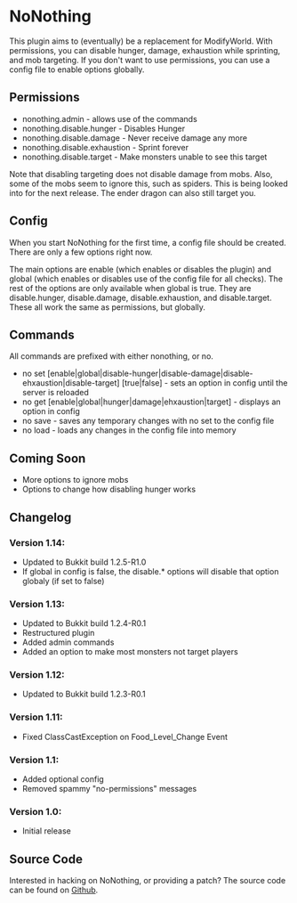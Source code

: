 # NoNothing

This plugin aims to (eventually) be a replacement for ModifyWorld. With permissions, you can disable hunger, damage, exhaustion while sprinting, and mob targeting.
If you don't want to use permissions, you can use a config file to enable options globally.

## Permissions

- nonothing.admin - allows use of the commands
- nonothing.disable.hunger - Disables Hunger
- nonothing.disable.damage - Never receive damage any more
- nonothing.disable.exhaustion - Sprint forever
- nonothing.disable.target - Make monsters unable to see this target

Note that disabling targeting does not disable damage from mobs.
Also, some of the mobs seem to ignore this, such as spiders. This is being looked into for the next release.
The ender dragon can also still target you.

## Config

When you start NoNothing for the first time, a config file should be created. There are only a few options right now.

The main options are enable (which enables or disables the plugin) and global (which enables or disables use of the config file for all checks).
The rest of the options are only available when global is true. They are disable.hunger, disable.damage, disable.exhaustion, and disable.target.
These all work the same as permissions, but globally.

## Commands

All commands are prefixed with either nonothing, or no.

- no set [enable|global|disable-hunger|disable-damage|disable-ehxaustion|disable-target] [true|false] - sets an option in config until the server is reloaded
- no get [enable|global|hunger|damage|ehxaustion|target] - displays an option in config
- no save - saves any temporary changes with no set to the config file
- no load - loads any changes in the config file into memory

## Coming Soon

- More options to ignore mobs
- Options to change how disabling hunger works

## Changelog

### Version 1.14:

- Updated to Bukkit build 1.2.5-R1.0
- If global in config is false, the disable.* options will disable that option globaly (if set to false)

### Version 1.13:

- Updated to Bukkit build 1.2.4-R0.1
- Restructured plugin
- Added admin commands
- Added an option to make most monsters not target players

### Version 1.12:

- Updated to Bukkit build 1.2.3-R0.1

### Version 1.11:

- Fixed ClassCastException on Food_Level_Change Event

### Version 1.1:

- Added optional config
- Removed spammy "no-permissions" messages

### Version 1.0:

- Initial release

## Source Code

Interested in hacking on NoNothing, or providing a patch? The source code can be found on [Github](https://github.com/belak/NoNothing).